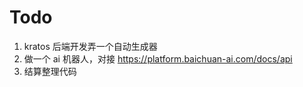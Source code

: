 # Todo

1. kratos 后端开发弄一个自动生成器
2. 做一个 ai 机器人，对接 https://platform.baichuan-ai.com/docs/api
3. 结算整理代码
